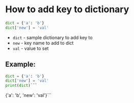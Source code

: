 # How to add key to dictionary

```python
dict = {'a': 'b'}
dict['new'] = 'val'
```

- `dict` - sample dictionary to add key to
- `new` - key name to add to dict
- `val` - value to set

## Example: 
```python
dict = {'a': 'b'}
dict['new'] = 'val'
print(dict)```
```
{'a': 'b', 'new': 'val'}```
